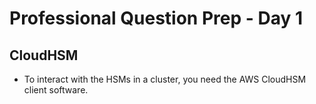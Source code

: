 # Professional Question Prep - Day 1

## CloudHSM
- To interact with the HSMs in a cluster, you need the AWS CloudHSM client software. 
